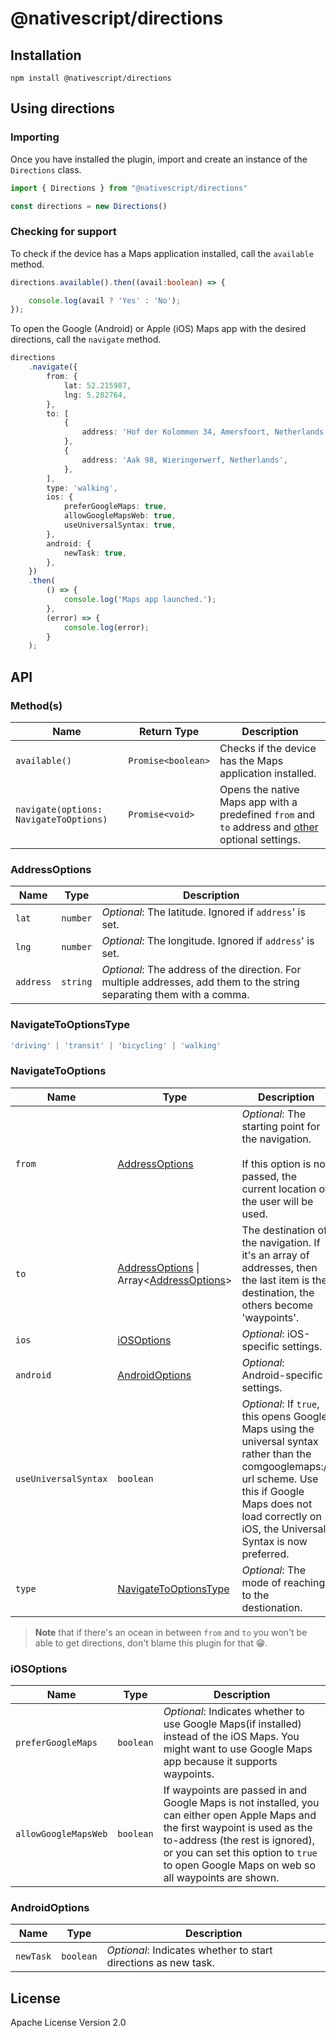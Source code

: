 # @nativescript/directions
<!-- TODO: Add Preview -->
## Installation

```cli
npm install @nativescript/directions
```

## Using directions
### Importing
Once you have installed the plugin, import and create an instance of the `Directions` class.
```ts
import { Directions } from "@nativescript/directions"

const directions = new Directions()
```

### Checking for support

To check if the device has a Maps application installed, call the `available` method.
```ts
directions.available().then((avail:boolean) => {

	console.log(avail ? 'Yes' : 'No');
});
```
To open the Google (Android) or Apple (iOS) Maps app with the desired directions, call the `navigate` method.
```typescript
directions
	.navigate({
		from: {
			lat: 52.215987,
			lng: 5.282764,
		},
		to: [
			{
				address: 'Hof der Kolommen 34, Amersfoort, Netherlands',
			},
			{
				address: 'Aak 98, Wieringerwerf, Netherlands',
			},
		],
		type: 'walking', 
		ios: {
			preferGoogleMaps: true, 
			allowGoogleMapsWeb: true, 
			useUniversalSyntax: true, 
		},
		android: {
			newTask: true, 
		},
	})
	.then(
		() => {
			console.log('Maps app launched.');
		},
		(error) => {
			console.log(error);
		}
	);
```

## API
### Method(s)

| Name | Return Type | Description |
|------|-------------|-------------|
| `available()` | `Promise<boolean>` | Checks if the device has the Maps application installed. |
| `navigate(options: NavigateToOptions)`| `Promise<void>` | Opens the native Maps app with a predefined `from` and `to` address and [other](#navigatetooptions) optional settings.|

### AddressOptions
| Name| Type | Description|
|-----|------|------------|
| `lat` | `number` | _Optional_: The latitude. Ignored if `address`' is set.|
| `lng` | `number` | _Optional_: The longitude. Ignored if `address`' is set. |
| `address` | `string` | _Optional_: The address of the direction. For multiple addresses, add them to the string separating them with a comma.|

### NavigateToOptionsType
```ts
'driving' | 'transit' | 'bicycling' | 'walking'
```

### NavigateToOptions
| Name| Type | Description|
|-----|------|------------|
| `from`| [AddressOptions](#addressoptions)| _Optional_: The starting point for the navigation. <br><br>If this option is not passed, the current location of the user will be used.|
| `to` | [AddressOptions](#addressoptions) \| Array<[AddressOptions](#addressoptions)>| The destination of the navigation. If it's an array of addresses, then the last item is the destination, the others become 'waypoints'.|
| `ios` | [iOSOptions](#iosoptions) | _Optional_: iOS-specific settings. |
| `android` | [AndroidOptions](#androidoptions) | _Optional_:  Android-specific settings. |
| `useUniversalSyntax` | `boolean` | _Optional_: If `true`, this opens Google Maps using the universal syntax rather than the comgooglemaps:// url scheme. Use this if Google Maps does not load correctly on iOS, the Universal Syntax is now preferred.|
| `type` | [NavigateToOptionsType](#navigatetooptionstype) | _Optional_: The mode of reaching to the destionation. |

>**Note** that if there's an ocean in between `from` and `to` you won't be able to get directions, don't blame this plugin for that 😁.
### iOSOptions
| Name| Type | Description|
|-----|------|------------|
| `preferGoogleMaps`| `boolean`| _Optional_: Indicates whether to use Google Maps(if installed) instead of the iOS Maps. You might want to use Google Maps app because it supports waypoints.|
| `allowGoogleMapsWeb`| `boolean` | If waypoints are passed in and Google Maps is not installed, you can either open Apple Maps and the first waypoint is used as the to-address (the rest is ignored), or you can set this option to `true` to open Google Maps on web so all waypoints are shown.|

### AndroidOptions
| Name| Type | Description|
|-----|------|------------|
| `newTask` | `boolean` | _Optional_: Indicates whether to start directions as new task.|

## License

Apache License Version 2.0
